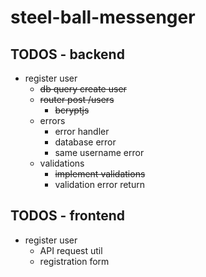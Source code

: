 # steel-ball-messenger


## TODOS - backend

-   register user
    -   ~~db query create user~~
    -   ~~router post /users~~
        -   ~~bcryptjs~~
    -   errors 
        -   error handler
        -   database error
        -   same username error
    -   validations
        -   ~~implement validations~~
        -   validation error return



## TODOS - frontend

-   register user
    -   API request util
    -   registration form